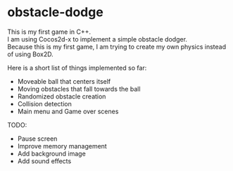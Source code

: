# obstacle-dodge
This is my first game in C++.  
I am using Cocos2d-x to implement a simple obstacle dodger.  
Because this is my first game, I am trying to create my own physics instead of using Box2D.  

Here is a short list of things implemented so far:  
 * Moveable ball that centers itself 
 * Moving obstacles that fall towards the ball
 * Randomized obstacle creation
 * Collision detection
 * Main menu and Game over scenes
 
TODO:  
 * Pause screen
 * Improve memory management
 * Add background image
 * Add sound effects
